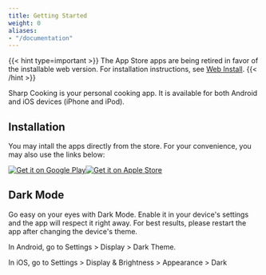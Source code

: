 ```yaml
---
title: Getting Started
weight: 0
aliases: 
- "/documentation"
---
```


{{< hint type=important >}}
The App Store apps are being retired in favor of the installable web version. For installation instructions, see [Web Install](/web/install). 
{{< /hint >}}

Sharp Cooking is your personal cooking app. It is available for both Android and iOS devices (iPhone and iPod).

## Installation
You may intall the apps directly from the store. For your convenience, you may also use the links below:

[![Get it on Google Play](https://play.google.com/intl/en_us/badges/static/images/badges/en_badge_web_generic.png)](https://play.google.com/store/apps/details?id=com.lpains.sharpcooking&hl=en_US&gl=US)[![Get it on Apple Store](https://tools.applemediaservices.com/api/badges/download-on-the-app-store/black/en-us?size=250x83&amp;releaseDate=1595980800&h=3172b411dd7e49277ab91073d4be8bf2)](https://apps.apple.com/us/app/sharp-cooking/id1522623942?itsct=apps_box_badge&amp;itscg=30200)

## Dark Mode
Go easy on your eyes with Dark Mode. Enable it in your device's settings and the app will respect it right away. For best results, please restart the app after changing the device's theme.

In Android, go to Settings > Display > Dark Theme.

In iOS, go to Settings > Display & Brightness > Appearance > Dark